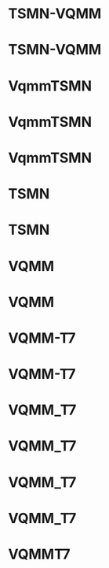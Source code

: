 # TSMN-VQMM
# TSMN-VQMM
# VqmmTSMN
# VqmmTSMN
# VqmmTSMN
# TSMN
# TSMN
# VQMM
# VQMM
# VQMM-T7
# VQMM-T7
# VQMM_T7
# VQMM_T7
# VQMM_T7
# VQMM_T7
# VQMMT7
